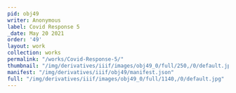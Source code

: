 ```yaml
---
pid: obj49
writer: Anonymous
label: Covid Response 5
_date: May 20 2021
order: '49'
layout: work
collection: works
permalink: "/works/Covid-Response-5/"
thumbnail: "/img/derivatives/iiif/images/obj49_0/full/250,/0/default.jpg"
manifest: "/img/derivatives/iiif/obj49/manifest.json"
full: "/img/derivatives/iiif/images/obj49_0/full/1140,/0/default.jpg"
---
```

